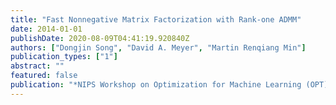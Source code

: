 ```yaml
---
title: "Fast Nonnegative Matrix Factorization with Rank-one ADMM"
date: 2014-01-01
publishDate: 2020-08-09T04:41:19.920840Z
authors: ["Dongjin Song", "David A. Meyer", "Martin Renqiang Min"]
publication_types: ["1"]
abstract: ""
featured: false
publication: "*NIPS Workshop on Optimization for Machine Learning (OPT)*"
---
```



